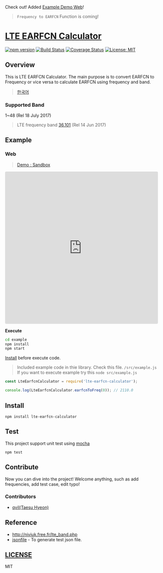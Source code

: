 Check out! Added [Example Demo Web](#web)!
>`Frequency to EARFCN` Function is coming!

# [LTE EARFCN Calculator](https://github.com/qvil/lte-earfcn-calculator)
[![npm version](https://badge.fury.io/js/lte-earfcn-calculator.svg)](https://badge.fury.io/js/lte-earfcn-calculator)
[![Build Status](https://travis-ci.org/qvil/lte-earfcn-calculator.svg?branch=master)](https://travis-ci.org/qvil/lte-earfcn-calculator)
[![Coverage Status](https://coveralls.io/repos/github/qvil/lte-earfcn-calculator/badge.svg?branch=master)](https://coveralls.io/github/qvil/lte-earfcn-calculator?branch=master)
[![License: MIT](https://img.shields.io/badge/License-MIT-yellow.svg)](https://opensource.org/licenses/MIT)

## Overview
This is LTE EARFCN Calculator. The main purpose is to convert EARFCN to Frequency or vice versa to calculate EARFCN using frequency and band.
>[한국어](/README_ko.md)

### Supported Band
1~48 (Rel 18 July 2017)
>LTE frequency band [36.101](http://www.3gpp.org/DynaReport/36101-CRs.htm) (Rel 14 Jun 2017)

## Example

### Web
>[Demo : Sandbox](https://codesandbox.io/s/github/qvil/lte-earfcn-calculator/tree/master/example)

<iframe src="https://codesandbox.io/embed/github/qvil/lte-earfcn-calculator/tree/master/example" style="width:100%; height:500px; border:0; border-radius: 4px; overflow:hidden;" sandbox="allow-modals allow-forms allow-popups allow-scripts allow-same-origin"></iframe>

**Execute**
```sh
cd example
npm install
npm start
```

[Install](#Install) before execute code.

>Included example code in thie library. Check this file. `/src/example.js` If you want to execute example try this `node src/example.js`

```js
const LteEarfcnCalculator = require('lte-earfcn-calculator');

console.log(LteEarfcnCalculator.earfcnToFreq(0)); // 2110.0
```

## Install
```
npm install lte-earfcn-calculator
```

## Test
This project support unit test using [mocha](https://mochajs.org)

```
npm test
```

## Contribute
Now you can dive into the project! Welcome anything, such as add frequencies, add test case, edit typo!

### Contributors
- [qvil(Taesu Hyeon)](https://github.com/qvil)

## Reference
- <http://niviuk.free.fr/lte_band.php>
- [jsonfile](https://www.npmjs.com/package/jsonfile) - To generate test json file.

## [LICENSE](https://github.com/qvil/lte-earfcn-calculator/blob/master/LICENSE)
MIT